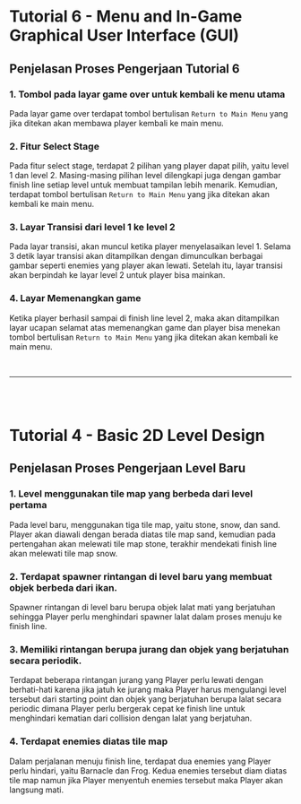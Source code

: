# Tutorial 6 - Menu and In-Game Graphical User Interface (GUI)

## Penjelasan Proses Pengerjaan Tutorial 6

### 1. Tombol pada layar game over untuk kembali ke menu utama
Pada layar game over terdapat tombol bertulisan `Return to Main Menu` yang jika ditekan akan membawa player kembali ke main menu.

### 2. Fitur Select Stage
Pada fitur select stage, terdapat 2 pilihan yang player dapat pilih, yaitu level 1 dan level 2. Masing-masing pilihan level dilengkapi juga dengan gambar finish line setiap level untuk membuat tampilan lebih menarik. Kemudian, terdapat tombol bertulisan `Return to Main Menu` yang jika ditekan akan kembali ke main menu.

### 3. Layar Transisi dari level 1 ke level 2
Pada layar transisi, akan muncul ketika player menyelasaikan level 1. Selama 3 detik layar transisi akan ditampilkan dengan dimunculkan berbagai gambar seperti enemies yang player akan lewati. Setelah itu, layar transisi akan berpindah ke layar level 2 untuk player bisa mainkan.

### 4. Layar Memenangkan game
Ketika player berhasil sampai di finish line level 2, maka akan ditampilkan layar ucapan selamat atas memenangkan game dan player bisa menekan tombol bertulisan `Return to Main Menu` yang jika ditekan akan kembali ke main menu.

<br>

---

<br>

<br>

# Tutorial 4 - Basic 2D Level Design

## Penjelasan Proses Pengerjaan Level Baru

### 1. Level menggunakan tile map yang berbeda dari level pertama
Pada level baru, menggunakan tiga tile map, yaitu stone, snow, dan sand. Player akan diawali dengan berada diatas tile map sand, kemudian pada pertengahan akan melewati tile map stone, terakhir mendekati finish line akan melewati tile map snow.

### 2. Terdapat spawner rintangan di level baru yang membuat objek berbeda dari ikan.
Spawner rintangan di level baru berupa objek lalat mati yang berjatuhan sehingga Player perlu menghindari spawner lalat dalam proses menuju ke finish line.

### 3. Memiliki rintangan berupa jurang dan objek yang berjatuhan secara periodik.
Terdapat beberapa rintangan jurang yang Player perlu lewati dengan berhati-hati karena jika jatuh ke jurang maka Player harus mengulangi level tersebut dari starting point dan objek yang berjatuhan berupa lalat secara periodic dimana Player perlu bergerak cepat ke finish line untuk menghindari kematian dari collision dengan lalat yang berjatuhan.

### 4. Terdapat enemies diatas tile map
Dalam perjalanan menuju finish line, terdapat dua enemies yang Player perlu hindari, yaitu Barnacle dan Frog. Kedua enemies tersebut diam diatas tile map namun jika Player menyentuh enemies tersebut maka Player akan langsung mati.